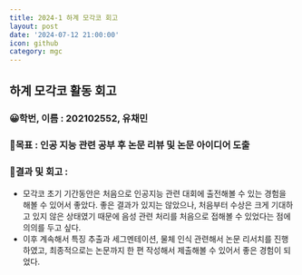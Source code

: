```yaml
---
title: 2024-1 하계 모각코 회고
layout: post
date: '2024-07-12 21:00:00'
icon: github
category: mgc
---
```


## 하계 모각코 활동 회고
### 😀학번, 이름 : 202102552, 유채민
### 🎡목표 : 인공 지능 관련 공부 후 논문 리뷰 및 논문 아이디어 도출

### 📄결과 및 회고 :
- 모각코 초기 기간동안은 처음으로 인공지능 관련 대회에 출전해볼 수 있는 경험을 해볼 수 있어서 좋았다.
좋은 결과가 있지는 않았으나, 처음부터 수상은 크게 기대하고 있지 않은 상태였기 때문에 음성 관련 처리를 처음으로 접해볼 수 있었다는 점에 의의를 두고 싶다.
- 이후 계속해서 특징 추출과 세그멘테이션, 물체 인식 관련해서 논문 리서치를 진행하였고, 최종적으로는 논문까지 한 편 작성해서 제출해볼 수 있어서 좋은 경험이 되었다.
